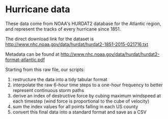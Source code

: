# Hurricane data

These data come from NOAA's HURDAT2 database for the Atlantic region, and represent the tracks of every hurricane since 1851.

The direct download link for the dataset is http://www.nhc.noaa.gov/data/hurdat/hurdat2-1851-2015-021716.txt

Metadata can be found at http://www.nhc.noaa.gov/data/hurdat/hurdat2-format-atlantic.pdf

Starting from this raw file, our scripts:

1. restructure the data into a tidy tabular format
2. interpolate the raw 6-hour time steps to a one-hour frequency to better represent continuous storm paths
3. derive an index of destructive force by cubing maximum windspeed at each timestep (wind force is proportional to the cube of velocity)
4. sum the index values for all points falling in each US county
5. convert this final data into a standard format and save as a CSV